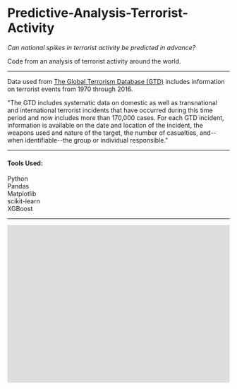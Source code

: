 # Predictive-Analysis-Terrorist-Activity
*Can national spikes in terrorist activity be predicted in advance?*

Code from an analysis of terrorist activity around the world. 

***
Data used from [The Global Terrorism Database (GTD)](http://www.start.umd.edu/gtd/about/) includes information on terrorist events from 1970 through 2016.

"The GTD includes systematic data on domestic as well as transnational and international terrorist incidents that have occurred during this time period and now includes more than 170,000 cases. For each GTD incident, information is available on the date and location of the incident, the weapons used and nature of the target, the number of casualties, and--when identifiable--the group or individual responsible."

***
#### Tools Used:  
Python  
Pandas  
Matplotlib  
scikit-learn  
XGBoost  

***

<div id = "video-container">  
    
<iframe src="https://cdn.rawgit.com/Toni-Antonova/Predictive-Analysis-Terrorist-Activity/d2beb08/index.html" frameborder="0" scrolling="no" height="780" width="1100" allowfullscreen=""></iframe>    
    
</div>    
  
<style>  
#video-container {
    position: relative;
    padding-bottom: 70.9%;
    padding-top: 0px;
    height: 0;
    overflow: scroll;
}

#video-container iframe {
    position: absolute;
    top:0;
    left: 0;
    width: 100%;
    heig
